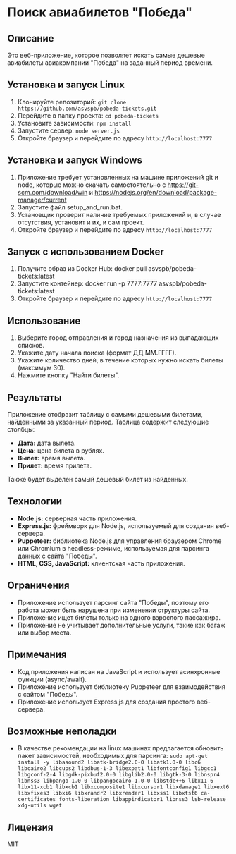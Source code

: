 # Поиск авиабилетов "Победа"

## Описание

Это веб-приложение, которое позволяет искать самые дешевые авиабилеты авиакомпании "Победа" на заданный период времени.

## Установка и запуск Linux

1. Клонируйте репозиторий: `git clone https://github.com/asvspb/pobeda-tickets.git`
2. Перейдите в папку проекта: `cd pobeda-tickets`
3. Установите зависимости: `npm install`
4. Запустите сервер: `node server.js`
5. Откройте браузер и перейдите по адресу `http://localhost:7777`

## Установка и запуск Windows

1. Приложение требует установленных на машине приложений git и node, которые можно скачать самостоятельно c https://git-scm.com/download/win и https://nodejs.org/en/download/package-manager/current
2. Запустите файл setup_and_run.bat.
3. Установщик проверит наличие требуемых приложений и, в случае отсутствия, установит и их, и сам проект.
4. Откройте браузер и перейдите по адресу `http://localhost:7777`


## Запуск с использованием Docker

1. Получите образ из Docker Hub:
   docker pull asvspb/pobeda-tickets:latest
2. Запустите контейнер:
   docker run -p 7777:7777 asvspb/pobeda-tickets:latest
3. Откройте браузер и перейдите по адресу `http://localhost:7777`

## Использование

1. Выберите город отправления и город назначения из выпадающих списков.
2. Укажите дату начала поиска (формат ДД.ММ.ГГГГ).
3. Укажите количество дней, в течение которых нужно искать билеты (максимум 30).
4. Нажмите кнопку "Найти билеты".

## Результаты

Приложение отобразит таблицу с самыми дешевыми билетами, найденными за указанный период. Таблица содержит следующие столбцы:

* **Дата:** дата вылета.
* **Цена:** цена билета в рублях.
* **Вылет:** время вылета.
* **Прилет:** время прилета.

Также будет выделен самый дешевый билет из найденных.

## Технологии

* **Node.js:** серверная часть приложения.
* **Express.js:** фреймворк для Node.js, используемый для создания веб-сервера.
* **Puppeteer:** библиотека Node.js для управления браузером Chrome или Chromium в headless-режиме, используемая для парсинга данных с сайта "Победы".
* **HTML, CSS, JavaScript:** клиентская часть приложения.

## Ограничения

* Приложение использует парсинг сайта "Победы", поэтому его работа может быть нарушена при изменении структуры сайта.
* Приложение ищет билеты только на одного взрослого пассажира.
* Приложение не учитывает дополнительные услуги, такие как багаж или выбор места.

## Примечания

* Код приложения написан на JavaScript и использует асинхронные функции (async/await).
* Приложение использует библиотеку Puppeteer для взаимодействия с сайтом "Победы".
* Приложение использует Express.js для создания простого веб-сервера.

## Возможные неполадки
* В качестве рекомендации на linux машинах предлагается обновить пакет зависимостей, необходимых для парсинга:
`sudo apt-get install -y libasound2 libatk-bridge2.0-0 libatk1.0-0 libc6 libcairo2 libcups2 libdbus-1-3 libexpat1 libfontconfig1 libgcc1 libgconf-2-4 libgdk-pixbuf2.0-0 libglib2.0-0 libgtk-3-0 libnspr4 libnss3 libpango-1.0-0 libpangocairo-1.0-0 libstdc++6 libx11-6 libx11-xcb1 libxcb1 libxcomposite1 libxcursor1 libxdamage1 libxext6 libxfixes3 libxi6 libxrandr2 libxrender1 libxss1 libxtst6 ca-certificates fonts-liberation libappindicator1 libnss3 lsb-release xdg-utils wget`

## Лицензия

MIT


